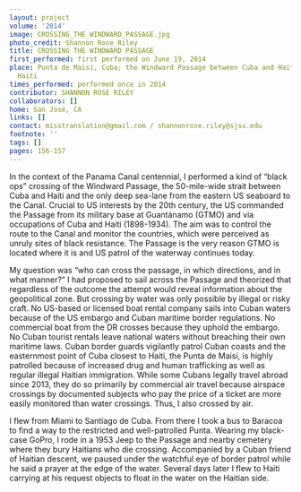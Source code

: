 ```yaml
---
layout: project
volume: '2014'
image: CROSSING_THE_WINDWARD_PASSAGE.jpg
photo_credit: Shannon Rose Riley
title: CROSSING THE WINDWARD PASSAGE
first_performed: first performed on June 19, 2014
place: Punta de Maisí, Cuba; the Windward Passage between Cuba and Haiti; Cap Haitien,
  Haiti
times_performed: performed once in 2014
contributor: SHANNON ROSE RILEY
collaborators: []
home: San José, CA
links: []
contact: misstranslation@gmail.com / shannonrose.riley@sjsu.edu
footnote: ''
tags: []
pages: 156-157
---
```


In the context of the Panama Canal centennial, I performed a kind of “black ops” crossing of the Windward Passage, the 50-mile-wide strait between Cuba and Haiti and the only deep sea-lane from the eastern US seaboard to the Canal. Crucial to US interests by the 20th century, the US commanded the Passage from its military base at Guantánamo (GTMO) and via occupations of Cuba and Haiti (1898-1934). The aim was to control the route to the Canal and monitor the countries, which were perceived as unruly sites of black resistance. The Passage is the very reason GTMO is located where it is and US patrol of the waterway continues today.

My question was “who can cross the passage, in which directions, and in what manner?” I had proposed to sail across the Passage and theorized that regardless of the outcome the attempt would reveal information about the geopolitical zone. But crossing by water was only possible by illegal or risky craft. No US-based or licensed boat rental company sails into Cuban waters because of the US embargo and Cuban maritime border regulations. No commercial boat from the DR crosses because they uphold the embargo. No Cuban tourist rentals leave national waters without breaching their own maritime laws. Cuban border guards vigilantly patrol Cuban coasts and the easternmost point of Cuba closest to Haiti, the Punta de Maisí, is highly patrolled because of increased drug and human trafficking as well as regular illegal Haitian immigration. While some Cubans legally travel abroad since 2013, they do so primarily by commercial air travel because airspace crossings by documented subjects who pay the price of a ticket are more easily monitored than water crossings. Thus, I also crossed by air.

I flew from Miami to Santiago de Cuba. From there I took a bus to Baracoa to find a way to the restricted and well-patrolled Punta. Wearing my black-case GoPro, I rode in a 1953 Jeep to the Passage and nearby cemetery where they bury Haitians who die crossing. Accompanied by a Cuban friend of Haitian descent, we paused under the watchful eye of border patrol while he said a prayer at the edge of the water. Several days later I flew to Haiti carrying at his request objects to float in the water on the Haitian side.
